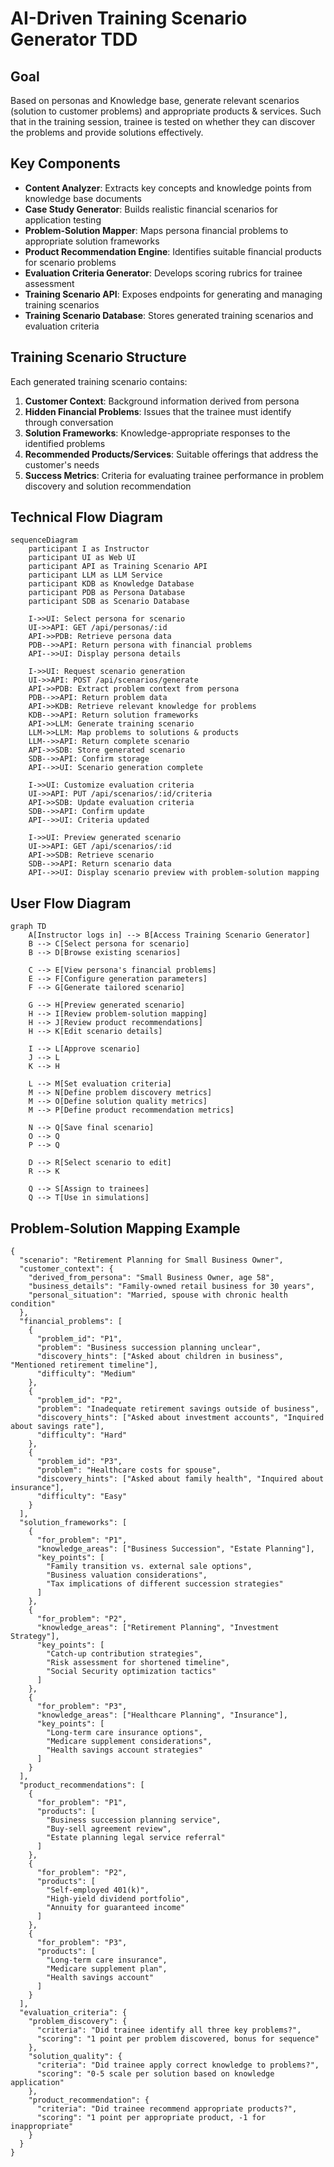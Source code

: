 # AI-Driven Training Scenario Generator TDD

## Goal
Based on personas and Knowledge base, generate relevant scenarios (solution to customer problems) and appropriate products & services. Such that in the training session, trainee is tested on whether they can discover the problems and provide solutions effectively. 

## Key Components

- **Content Analyzer**: Extracts key concepts and knowledge points from knowledge base documents
- **Case Study Generator**: Builds realistic financial scenarios for application testing
- **Problem-Solution Mapper**: Maps persona financial problems to appropriate solution frameworks
- **Product Recommendation Engine**: Identifies suitable financial products for scenario problems
- **Evaluation Criteria Generator**: Develops scoring rubrics for trainee assessment
- **Training Scenario API**: Exposes endpoints for generating and managing training scenarios
- **Training Scenario Database**: Stores generated training scenarios and evaluation criteria

## Training Scenario Structure

Each generated training scenario contains:

1. **Customer Context**: Background information derived from persona
2. **Hidden Financial Problems**: Issues that the trainee must identify through conversation
3. **Solution Frameworks**: Knowledge-appropriate responses to the identified problems
4. **Recommended Products/Services**: Suitable offerings that address the customer's needs
5. **Success Metrics**: Criteria for evaluating trainee performance in problem discovery and solution recommendation

## Technical Flow Diagram

```mermaid
sequenceDiagram
    participant I as Instructor
    participant UI as Web UI
    participant API as Training Scenario API
    participant LLM as LLM Service
    participant KDB as Knowledge Database
    participant PDB as Persona Database
    participant SDB as Scenario Database
    
    I->>UI: Select persona for scenario
    UI->>API: GET /api/personas/:id
    API->>PDB: Retrieve persona data
    PDB-->>API: Return persona with financial problems
    API-->>UI: Display persona details
    
    I->>UI: Request scenario generation
    UI->>API: POST /api/scenarios/generate
    API->>PDB: Extract problem context from persona
    PDB-->>API: Return problem data
    API->>KDB: Retrieve relevant knowledge for problems
    KDB-->>API: Return solution frameworks
    API->>LLM: Generate training scenario
    LLM->>LLM: Map problems to solutions & products
    LLM-->>API: Return complete scenario
    API->>SDB: Store generated scenario
    SDB-->>API: Confirm storage
    API-->>UI: Scenario generation complete
    
    I->>UI: Customize evaluation criteria
    UI->>API: PUT /api/scenarios/:id/criteria
    API->>SDB: Update evaluation criteria
    SDB-->>API: Confirm update
    API-->>UI: Criteria updated
    
    I->>UI: Preview generated scenario
    UI->>API: GET /api/scenarios/:id
    API->>SDB: Retrieve scenario
    SDB-->>API: Return scenario data
    API-->>UI: Display scenario preview with problem-solution mapping
```

## User Flow Diagram

```mermaid
graph TD
    A[Instructor logs in] --> B[Access Training Scenario Generator]
    B --> C[Select persona for scenario]
    B --> D[Browse existing scenarios]
    
    C --> E[View persona's financial problems]
    E --> F[Configure generation parameters]
    F --> G[Generate tailored scenario]
    
    G --> H[Preview generated scenario]
    H --> I[Review problem-solution mapping]
    H --> J[Review product recommendations]
    H --> K[Edit scenario details]
    
    I --> L[Approve scenario]
    J --> L
    K --> H
    
    L --> M[Set evaluation criteria]
    M --> N[Define problem discovery metrics]
    M --> O[Define solution quality metrics]
    M --> P[Define product recommendation metrics]
    
    N --> Q[Save final scenario]
    O --> Q
    P --> Q
    
    D --> R[Select scenario to edit]
    R --> K
    
    Q --> S[Assign to trainees]
    Q --> T[Use in simulations]
```

## Problem-Solution Mapping Example

```
{
  "scenario": "Retirement Planning for Small Business Owner",
  "customer_context": {
    "derived_from_persona": "Small Business Owner, age 58",
    "business_details": "Family-owned retail business for 30 years",
    "personal_situation": "Married, spouse with chronic health condition"
  },
  "financial_problems": [
    {
      "problem_id": "P1",
      "problem": "Business succession planning unclear",
      "discovery_hints": ["Asked about children in business", "Mentioned retirement timeline"],
      "difficulty": "Medium"
    },
    {
      "problem_id": "P2",
      "problem": "Inadequate retirement savings outside of business",
      "discovery_hints": ["Asked about investment accounts", "Inquired about savings rate"],
      "difficulty": "Hard"
    },
    {
      "problem_id": "P3",
      "problem": "Healthcare costs for spouse",
      "discovery_hints": ["Asked about family health", "Inquired about insurance"],
      "difficulty": "Easy"
    }
  ],
  "solution_frameworks": [
    {
      "for_problem": "P1",
      "knowledge_areas": ["Business Succession", "Estate Planning"],
      "key_points": [
        "Family transition vs. external sale options",
        "Business valuation considerations",
        "Tax implications of different succession strategies"
      ]
    },
    {
      "for_problem": "P2",
      "knowledge_areas": ["Retirement Planning", "Investment Strategy"],
      "key_points": [
        "Catch-up contribution strategies",
        "Risk assessment for shortened timeline",
        "Social Security optimization tactics"
      ]
    },
    {
      "for_problem": "P3",
      "knowledge_areas": ["Healthcare Planning", "Insurance"],
      "key_points": [
        "Long-term care insurance options",
        "Medicare supplement considerations",
        "Health savings account strategies"
      ]
    }
  ],
  "product_recommendations": [
    {
      "for_problem": "P1",
      "products": [
        "Business succession planning service",
        "Buy-sell agreement review",
        "Estate planning legal service referral"
      ]
    },
    {
      "for_problem": "P2",
      "products": [
        "Self-employed 401(k)",
        "High-yield dividend portfolio",
        "Annuity for guaranteed income"
      ]
    },
    {
      "for_problem": "P3",
      "products": [
        "Long-term care insurance",
        "Medicare supplement plan",
        "Health savings account"
      ]
    }
  ],
  "evaluation_criteria": {
    "problem_discovery": {
      "criteria": "Did trainee identify all three key problems?",
      "scoring": "1 point per problem discovered, bonus for sequence"
    },
    "solution_quality": {
      "criteria": "Did trainee apply correct knowledge to problems?",
      "scoring": "0-5 scale per solution based on knowledge application"
    },
    "product_recommendation": {
      "criteria": "Did trainee recommend appropriate products?",
      "scoring": "1 point per appropriate product, -1 for inappropriate"
    }
  }
}
```